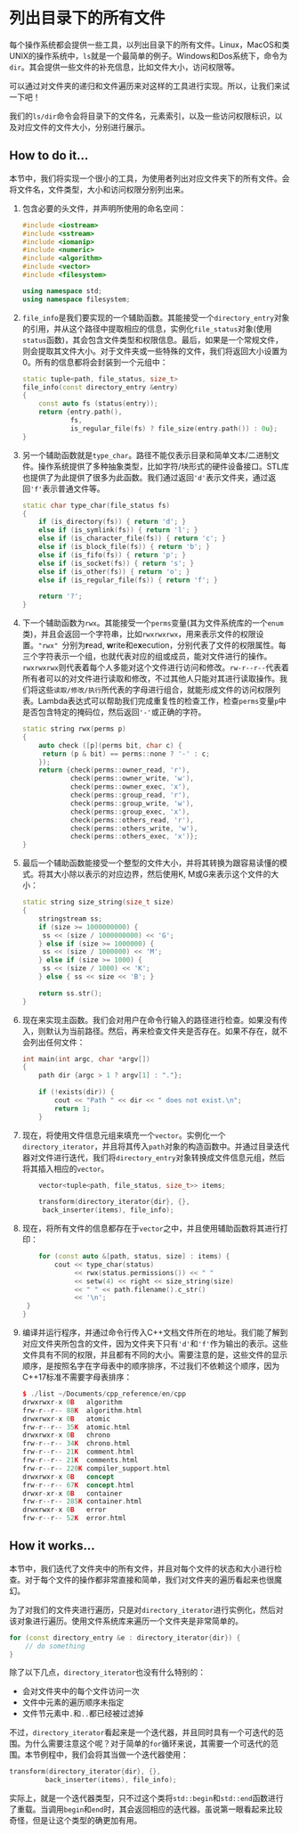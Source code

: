 # 列出目录下的所有文件

每个操作系统都会提供一些工具，以列出目录下的所有文件。Linux，MacOS和类UNIX的操作系统中，`ls`就是一个最简单的例子。Windows和Dos系统下，命令为`dir`。其会提供一些文件的补充信息，比如文件大小，访问权限等。

可以通过对文件夹的递归和文件遍历来对这样的工具进行实现。所以，让我们来试一下吧！

我们的`ls/dir`命令会将目录下的文件名，元素索引，以及一些访问权限标识，以及对应文件的文件大小，分别进行展示。

## How to do it...

本节中，我们将实现一个很小的工具，为使用者列出对应文件夹下的所有文件。会将文件名，文件类型，大小和访问权限分别列出来。

1. 包含必要的头文件，并声明所使用的命名空间：

   ```c++
   #include <iostream>
   #include <sstream>
   #include <iomanip>
   #include <numeric>
   #include <algorithm>
   #include <vector>
   #include <filesystem>
   
   using namespace std;
   using namespace filesystem;
   ```

2. `file_info`是我们要实现的一个辅助函数。其能接受一个`directory_entry`对象的引用，并从这个路径中提取相应的信息，实例化`file_status`对象(使用`status`函数)，其会包含文件类型和权限信息。最后，如果是一个常规文件，则会提取其文件大小。对于文件夹或一些特殊的文件，我们将返回大小设置为0。所有的信息都将会封装到一个元组中：

   ```c++
   static tuple<path, file_status, size_t>
   file_info(const directory_entry &entry)
   {
       const auto fs (status(entry));
       return {entry.path(),
               fs,
               is_regular_file(fs) ? file_size(entry.path()) : 0u};
   }
   ```

3. 另一个辅助函数就是`type_char`。路径不能仅表示目录和简单文本/二进制文件。操作系统提供了多种抽象类型，比如字符/块形式的硬件设备接口。STL库也提供了为此提供了很多为此函数。我们通过返回`'d'`表示文件夹，通过返回`'f'`表示普通文件等。

   ```c++
   static char type_char(file_status fs)
   {
       if (is_directory(fs)) { return 'd'; }
       else if (is_symlink(fs)) { return 'l'; }
       else if (is_character_file(fs)) { return 'c'; }
       else if (is_block_file(fs)) { return 'b'; }
       else if (is_fifo(fs)) { return 'p'; }
       else if (is_socket(fs)) { return 's'; }
       else if (is_other(fs)) { return 'o'; }
       else if (is_regular_file(fs)) { return 'f'; }
       
       return '?';
   }
   ```

4. 下一个辅助函数为`rwx`。其能接受一个`perms`变量(其为文件系统库的一个`enum`类)，并且会返回一个字符串，比如`rwxrwxrwx`，用来表示文件的权限设置。`"rwx" `分别为**r**ead, **w**rite和e**x**ecution，分别代表了文件的权限属性。每三个字符表示一个组，也就代表对应的组或成员，能对文件进行的操作。`rwxrwxrwx`则代表着每个人多能对这个文件进行访问和修改。`rw-r--r--`代表着所有者可以的对文件进行读取和修改，不过其他人只能对其进行读取操作。我们将这些`读取/修改/执行`所代表的字母进行组合，就能形成文件的访问权限列表。Lambda表达式可以帮助我们完成重复性的检查工作，检查`perms`变量`p`中是否包含特定的掩码位，然后返回`'-'`或正确的字符。

   ```c++
   static string rwx(perms p)
   {
       auto check ([p](perms bit, char c) {
       	return (p & bit) == perms::none ? '-' : c;
       });
       return {check(perms::owner_read, 'r'),
               check(perms::owner_write, 'w'),
               check(perms::owner_exec, 'x'),
               check(perms::group_read, 'r'),
               check(perms::group_write, 'w'),
               check(perms::group_exec, 'x'),
               check(perms::others_read, 'r'),
               check(perms::others_write, 'w'),
               check(perms::others_exec, 'x')};
   }
   ```

5. 最后一个辅助函数能接受一个整型的文件大小，并将其转换为跟容易读懂的模式。将其大小除以表示的对应边界，然后使用K, M或G来表示这个文件的大小：

   ```c++
   static string size_string(size_t size)
   {
       stringstream ss;
       if (size >= 1000000000) {
       	ss << (size / 1000000000) << 'G';
       } else if (size >= 1000000) {
       	ss << (size / 1000000) << 'M';
       } else if (size >= 1000) {
       	ss << (size / 1000) << 'K';
       } else { ss << size << 'B'; }
       
       return ss.str();
   }
   ```

6. 现在来实现主函数。我们会对用户在命令行输入的路径进行检查。如果没有传入，则默认为当前路径。然后，再来检查文件夹是否存在。如果不存在，就不会列出任何文件：

   ```c++
   int main(int argc, char *argv[])
   {
       path dir {argc > 1 ? argv[1] : "."};
       
       if (!exists(dir)) {
           cout << "Path " << dir << " does not exist.\n";
           return 1;
       }
   ```

7. 现在，将使用文件信息元组来填充一个`vector`。实例化一个`directory_iterator`，并且将其传入`path`对象的构造函数中。并通过目录迭代器对文件进行迭代，我们将`directory_entry`对象转换成文件信息元组，然后将其插入相应的`vector`。

   ```c++
       vector<tuple<path, file_status, size_t>> items;
       
       transform(directory_iterator{dir}, {},
       	back_inserter(items), file_info);	
   ```

8. 现在，将所有文件的信息都存在于`vector`之中，并且使用辅助函数将其进行打印：

   ```c++
       for (const auto &[path, status, size] : items) {
           cout << type_char(status)
                << rwx(status.permissions()) << " "
                << setw(4) << right << size_string(size)
                << " " << path.filename().c_str()
                << '\n';
   	}
   }
   ```

9. 编译并运行程序，并通过命令行传入C++文档文件所在的地址。我们能了解到对应文件夹所包含的文件，因为文件夹下只有`'d'`和`'f'`作为输出的表示。这些文件具有不同的权限，并且都有不同的大小。需要注意的是，这些文件的显示顺序，是按照名字在字母表中的顺序排序，不过我们不依赖这个顺序，因为C++17标准不需要字母表排序：

   ```c++
   $ ./list ~/Documents/cpp_reference/en/cpp
   drwxrwxr-x 0B   algorithm
   frw-r--r-- 88K  algorithm.html
   drwxrwxr-x 0B   atomic
   frw-r--r-- 35K  atomic.html
   drwxrwxr-x 0B   chrono
   frw-r--r-- 34K  chrono.html
   frw-r--r-- 21K  comment.html
   frw-r--r-- 21K  comments.html
   frw-r--r-- 220K compiler_support.html
   drwxrwxr-x 0B   concept
   frw-r--r-- 67K  concept.html
   drwxr-xr-x 0B   container
   frw-r--r-- 285K container.html
   drwxrwxr-x 0B   error
   frw-r--r-- 52K  error.html
   ```

## How it works...

本节中，我们迭代了文件夹中的所有文件，并且对每个文件的状态和大小进行检查。对于每个文件的操作都非常直接和简单，我们对文件夹的遍历看起来也很魔幻。

为了对我们的文件夹进行遍历，只是对`directory_iterator`进行实例化，然后对该对象进行遍历。使用文件系统库来遍历一个文件夹是非常简单的。

```c++
for (const directory_entry &e : directory_iterator{dir}) {
	// do something
}
```

除了以下几点，`directory_iterator`也没有什么特别的：

- 会对文件夹中的每个文件访问一次
- 文件中元素的遍历顺序未指定
- 文件节元素中`.`和`..`都已经被过滤掉

不过，`directory_iterator`看起来是一个迭代器，并且同时具有一个可迭代的范围。为什么需要注意这个呢？对于简单的`for`循环来说，其需要一个可迭代的范围。本节例程中，我们会将其当做一个迭代器使用：

```c++
transform(directory_iterator{dir}, {},
		 back_inserter(items), file_info);
```

实际上，就是一个迭代器类型，只不过这个类将`std::begin`和`std::end`函数进行了重载。当调用`begin`和`end`时，其会返回相应的迭代器。虽说第一眼看起来比较奇怪，但是让这个类型的确更加有用。
